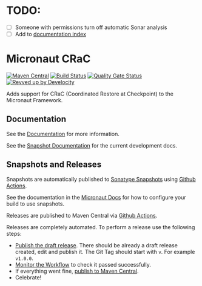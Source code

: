 <!-- Checklist: https://github.com/micronaut-projects/micronaut-core/wiki/New-Module-Checklist -->

# TODO:

- [ ] Someone with permissions turn off automatic Sonar analysis
- [ ] Add to [documentation index](https://github.com/micronaut-projects/micronaut-docs-index/blob/main/modules.yml)

# Micronaut CRaC

[![Maven Central](https://img.shields.io/maven-central/v/io.micronaut.crac/micronaut-crac.svg?label=Maven%20Central)](https://search.maven.org/search?q=g:%22io.micronaut.crac%22%20AND%20a:%22micronaut-crac%22)
[![Build Status](https://github.com/micronaut-projects/micronaut-crac/workflows/Java%20CI/badge.svg)](https://github.com/micronaut-projects/micronaut-crac/actions)
[![Quality Gate Status](https://sonarcloud.io/api/project_badges/measure?project=micronaut-projects_micronaut-crac&metric=alert_status)](https://sonarcloud.io/summary/new_code?id=micronaut-projects_micronaut-crac)
[![Revved up by Develocity](https://img.shields.io/badge/Revved%20up%20by-Develocity-06A0CE?logo=Gradle&labelColor=02303A)](https://ge.micronaut.io/scans)

Adds support for CRaC (Coordinated Restore at Checkpoint) to the Micronaut Framework.

## Documentation

See the [Documentation](https://micronaut-projects.github.io/micronaut-crac/latest/guide/) for more information.

See the [Snapshot Documentation](https://micronaut-projects.github.io/micronaut-crac/snapshot/guide/) for the current development docs.

<!-- ## Examples

Examples can be found in the [examples](https://github.com/micronaut-projects/micronaut-crac/tree/master/examples) directory. -->

## Snapshots and Releases

Snapshots are automatically published to [Sonatype Snapshots](https://s01.oss.sonatype.org/content/repositories/snapshots/io/micronaut/) using [Github Actions](https://github.com/micronaut-projects/micronaut-crac/actions).

See the documentation in the [Micronaut Docs](https://docs.micronaut.io/latest/guide/index.html#usingsnapshots) for how to configure your build to use snapshots.

Releases are published to Maven Central via [Github Actions](https://github.com/micronaut-projects/micronaut-crac/actions).

Releases are completely automated. To perform a release use the following steps:

* [Publish the draft release](https://github.com/micronaut-projects/micronaut-crac/releases). There should be already a draft release created, edit and publish it. The Git Tag should start with `v`. For example `v1.0.0`.
* [Monitor the Workflow](https://github.com/micronaut-projects/micronaut-crac/actions?query=workflow%3ARelease) to check it passed successfully.
* If everything went fine, [publish to Maven Central](https://github.com/micronaut-projects/micronaut-crac/actions?query=workflow%3A"Maven+Central+Sync").
* Celebrate!